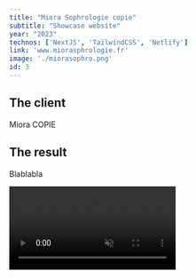 ```yaml
---
title: "Miora Sophrologie copie"
subtitle: "Showcase website"
year: "2023"
technos: ['NextJS', 'TailwindCSS', 'Netlify']
link: 'www.miorasphrologie.fr'
image: './miorasophro.png'
id: 3
---
```


## The client

Miora COPIE

## The result

Blablabla


<video src="/screen_recording_miora.mp4" type="video/mp4" controls autoplay loop muted>

LINK

CALL TO ACTION